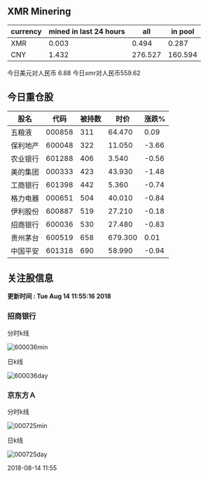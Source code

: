 ## XMR Minering

|currency|mined in last 24 hours|all|in pool|
|---|---|---|---|
|XMR|0.003|0.494|0.287|
|CNY|1.432|276.527|160.594|

今日美元对人民币 6.88	今日xmr对人民币559.62


## 今日重仓股 

|股名|代码|被持数|时价|涨跌%|
|---|---|---|---|---|
|五粮液|000858|311|64.470|0.09|
|保利地产|600048|322|11.050|-3.66|
|农业银行|601288|406|3.540|-0.56|
|美的集团|000333|423|43.930|-1.48|
|工商银行|601398|442|5.360|-0.74|
|格力电器|000651|504|40.010|-0.84|
|伊利股份|600887|519|27.210|-0.18|
|招商银行|600036|530|27.480|-0.83|
|贵州茅台|600519|658|679.300|0.01|
|中国平安|601318|690|58.990|-0.94|

## 关注股信息
**更新时间 : Tue Aug 14 11:55:16 2018**
### 招商银行 
分时k线

![600036min](http://image.sinajs.cn/newchart/min/n/sh600036.gif)

日k线

![600036day](http://image.sinajs.cn/newchart/daily/n/sh600036.gif)

### 京东方Ａ 
分时k线

![000725min](http://image.sinajs.cn/newchart/min/n/sz000725.gif)

日k线

![000725day](http://image.sinajs.cn/newchart/daily/n/sz000725.gif)

2018-08-14 11:55